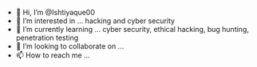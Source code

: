 - 👋 Hi, I’m @Ishtiyaque00
- 👀 I’m interested in ... hacking and cyber security
- 🌱 I’m currently learning ... cyber security, ethical hacking, bug hunting, penetration testing
- 💞️ I’m looking to collaborate on ...
- 📫 How to reach me ... 

<!---
Ishtiyaque00/Ishtiyaque00 is a ✨ special ✨ repository because its `README.md` (this file) appears on your GitHub profile.
You can click the Preview link to take a look at your changes.
--->

